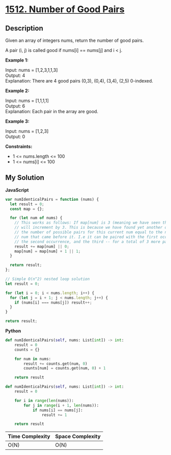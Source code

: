 # [1512. Number of Good Pairs ](https://leetcode.com/problems/number-of-good-pairs)

## Description

Given an array of integers nums, return the number of good pairs.

A pair (i, j) is called good if nums[i] == nums[j] and i < j.

**Example 1:**

Input: nums = [1,2,3,1,1,3]  
Output: 4  
Explanation: There are 4 good pairs (0,3), (0,4), (3,4), (2,5) 0-indexed.

**Example 2:**

Input: nums = [1,1,1,1]  
Output: 6  
Explanation: Each pair in the array are good.

**Example 3:**

Input: nums = [1,2,3]  
Output: 0

**Constraints:**

- 1 <= nums.length <= 100
- 1 <= nums[i] <= 100

## My Solution

**JavaScript**

```js
var numIdenticalPairs = function (nums) {
  let result = 0;
  const map = {};

  for (let num of nums) {
    // This works as follows: If map[num] is 3 (meaning we have seen this num 3x), result
    // will increment by 3. This is because we have found yet another occurrence of num, making
    // the number of possible pairs for this current num equal to the number of occurrences of this
    // num that came before it. I.e it can be paired with the first occurrence of the same num,
    // the second occurrence, and the third -- for a total of 3 more pairs found.
    result += map[num] || 0;
    map[num] = map[num] + 1 || 1;
  }

  return result;
};
```

```js
// Simple O(n^2) nested loop solution
let result = 0;

for (let i = 0; i < nums.length; i++) {
  for (let j = i + 1; j < nums.length; j++) {
    if (nums[i] === nums[j]) result++;
  }
}

return result;
```

**Python**

```py
def numIdenticalPairs(self, nums: List[int]) -> int:
    result = 0
    counts = {}

    for num in nums:
        result += counts.get(num, 0)
        counts[num] = counts.get(num, 0) + 1

    return result
```

```py
def numIdenticalPairs(self, nums: List[int]) -> int:
    result = 0

    for i in range(len(nums)):
        for j in range(i + 1, len(nums)):
            if nums[i] == nums[j]:
                result += 1

    return result
```

| Time Complexity | Space Complexity |
| --------------- | ---------------- |
| O(N)            | O(N)             |
